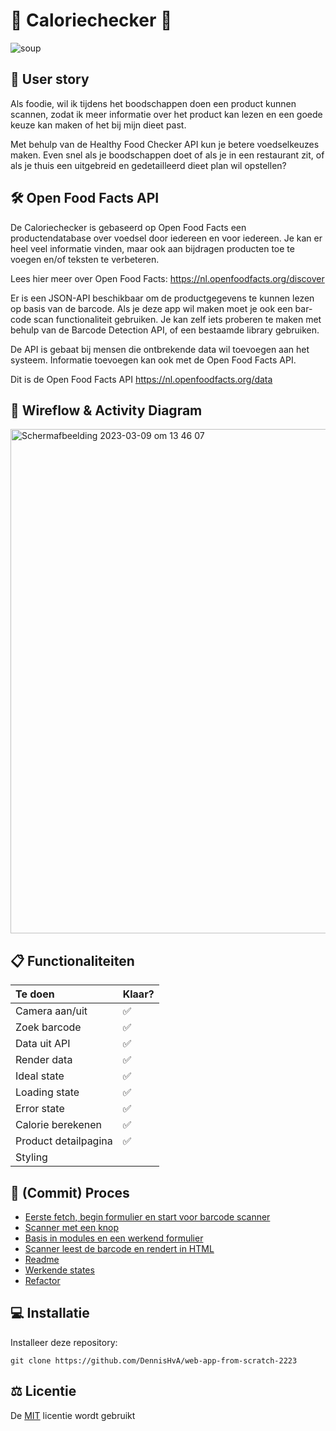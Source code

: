# 🍫 Caloriechecker 🍫

![soup](https://media0.giphy.com/media/5z63S7ciWbsNU46ZDx/giphy.gif)

## 📖 User story

Als foodie, wil ik tijdens het boodschappen doen een product kunnen scannen, zodat ik meer informatie over het product kan lezen en een goede keuze kan maken of het bij mijn dieet past.

Met behulp van de Healthy Food Checker API kun je betere voedselkeuzes maken. Even snel als je boodschappen doet of als je in een restaurant zit, of als je thuis een uitgebreid en gedetailleerd dieet plan wil opstellen?

## 🛠 Open Food Facts API

 De Caloriechecker is gebaseerd op Open Food Facts een productendatabase over voedsel door iedereen en voor iedereen. Je kan er heel veel informatie vinden, maar ook aan bijdragen producten toe te voegen en/of teksten te verbeteren.

Lees hier meer over Open Food Facts: https://nl.openfoodfacts.org/discover

Er is een JSON-API beschikbaar om de productgegevens te kunnen lezen op basis van de barcode. Als je deze app wil maken moet je ook een bar-code scan functionaliteit gebruiken. Je kan zelf iets proberen te maken met behulp van de Barcode Detection API, of een bestaamde library gebruiken.

De API is gebaat bij mensen die ontbrekende data wil toevoegen aan het systeem. Informatie toevoegen kan ook met de Open Food Facts API.

Dit is de Open Food Facts API https://nl.openfoodfacts.org/data

## 📱 Wireflow & Activity Diagram

<img width="807" alt="Scherm­afbeelding 2023-03-09 om 13 46 07" src="https://user-images.githubusercontent.com/94405795/224027194-b07c1a79-61c4-4956-a0fe-9383e3f806aa.png">

## 📋 Functionaliteiten
| Te doen                      | Klaar? |
| :--------------------------- | :---- |
| Camera aan/uit               | ✅    |
| Zoek barcode                 | ✅    |
| Data uit API                 | ✅    |
| Render data                  | ✅    |
| Ideal state                  | ✅    |
| Loading state                | ✅    |
| Error state                  | ✅    |
| Calorie berekenen            | ✅    |
| Product detailpagina         | ✅    |
| Styling                      |       |

## 🚧 (Commit) Proces

* [Eerste fetch, begin formulier en start voor barcode scanner](https://github.com/DennisHvA/web-app-from-scratch-2223/commit/34113f88bb5328bbbd91605e6e37f926993130e4)
* [Scanner met een knop](https://github.com/DennisHvA/web-app-from-scratch-2223/commit/a05693f7bb8960dc7772bf4144b6a62776049df7)
* [Basis in modules en een werkend formulier](https://github.com/DennisHvA/web-app-from-scratch-2223/commit/a05693f7bb8960dc7772bf4144b6a62776049df7)
* [Scanner leest de barcode en rendert in HTML](https://github.com/DennisHvA/web-app-from-scratch-2223/commit/1b5595cf28c9a34b0ecbb55926e86bf41c8714c7)
* [Readme](https://github.com/DennisHvA/web-app-from-scratch-2223/commit/f6b989d85ba7c3c4f0aee2fe977d3e63d0ef641e)
* [Werkende states](https://github.com/DennisHvA/web-app-from-scratch-2223/commit/0f83b83f0cb67a20e48801ec9f73eb8bd1f23d3b)
* [Refactor](https://github.com/DennisHvA/web-app-from-scratch-2223/commit/85edf18ba0638d66f28b3834d34b29b97c8859cd)

## 💻 Installatie

Installeer deze repository: 

```
git clone https://github.com/DennisHvA/web-app-from-scratch-2223
```

## ⚖️ Licentie

De [MIT](https://github.com/DennisHvA/web-app-from-scratch-2223/blob/main/LICENSE) licentie wordt gebruikt